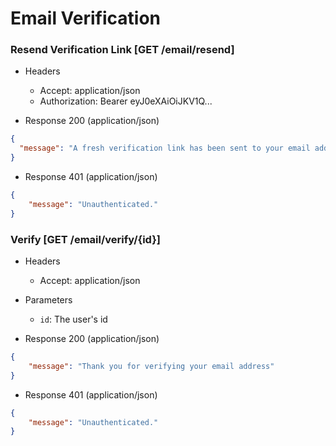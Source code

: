 # Email Verification

### Resend Verification Link [GET /email/resend]

+ Headers

    + Accept: application/json
    + Authorization: Bearer eyJ0eXAiOiJKV1Q...

+ Response 200 (application/json)

```json
{
  "message": "A fresh verification link has been sent to your email address."
}
```

+ Response 401 (application/json)

```json
{
    "message": "Unauthenticated."
}
```

### Verify [GET /email/verify/{id}]

+ Headers

    + Accept: application/json

+ Parameters

    + `id`: The user's id

+ Response 200 (application/json)

```json
{
    "message": "Thank you for verifying your email address"
}
```

+ Response 401 (application/json)

```json
{
    "message": "Unauthenticated."
}
```
